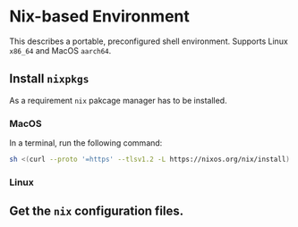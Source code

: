 # Nix-based Environment

This describes a portable, preconfigured shell environment.
Supports Linux `x86_64` and MacOS `aarch64`.

## Install `nixpkgs`

As a requirement `nix` pakcage manager has to be installed.

### MacOS

In a terminal, run the following command:

```bash
sh <(curl --proto '=https' --tlsv1.2 -L https://nixos.org/nix/install)
```

### Linux

## Get the `nix` configuration files.


